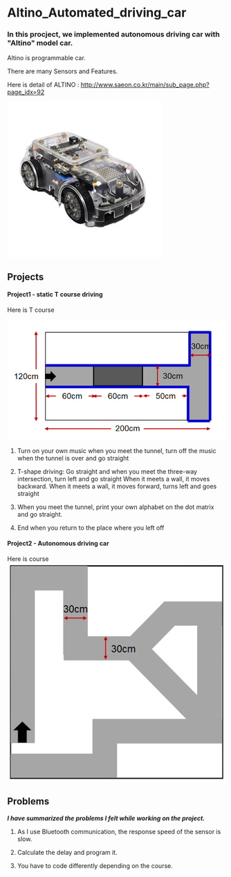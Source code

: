 # Altino_Automated_driving_car

### In this procject, we implemented autonomous driving car with "Altino" model car.

Altino is programmable car.

There are many Sensors and Features.

Here is detail of ALTINO : <http://www.saeon.co.kr/main/sub_page.php?page_idx=92>

![altino](./img/altino.jpg ) 


## Projects

#### Project1   - static T course driving

Here is T course

![T_course](./img/T_course.png ) 

1. Turn on your own music when you meet the tunnel, turn off the music when the tunnel is over and go straight

2. T-shape driving: Go straight and when you meet the three-way intersection, turn left and go straight When it meets a wall, it moves backward. When it meets a wall, it moves forward, turns left and goes straight

3. When you meet the tunnel, print your own alphabet on the dot matrix and go straight.

4. End when you return to the place where you left off

#### Project2 - Autonomous driving car

Here is course
![Big_course](./img/Big_course.png ) 


## Problems

***I have summarized the problems I felt while working on the project.***

1. As I use Bluetooth communication, the response speed of the sensor is slow.

2. Calculate the delay and program it.

3. You have to code differently depending on the course.
